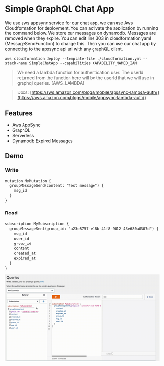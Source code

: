 # Simple GraphQL Chat App

We use aws appsync service for our chat app, we can use Aws Cloudformation for deployment. You can activate the application by running the command below. We store our messages on dynamodb. Messages are removed when they expire. You can edit line 303 in cloudformation.yaml (MessageSendFunction) to change this. Then you can use our chat app by connecting to the appsync api url with any graphQL client.

```
aws cloudformation deploy --template-file ./cloudformation.yml --stack-name SimpleChatApp --capabilities CAPABILITY_NAMED_IAM
```

> We need a lambda function for authentication user. The userId returned from the function here will be the userId that we will use in graphql queries. (AWS_LAMBDA)

> Docs: [https://aws.amazon.com/blogs/mobile/appsync-lambda-auth/](https://aws.amazon.com/blogs/mobile/appsync-lambda-auth/)


## Features
- Aws AppSync
- GraphQL
- Serverless
- Dynamodb Expired Messages

## Demo 

### Write
```
mutation MyMutation {
  groupMessageSend(content: "test message") {
    msg_id
  }
}

```

### Read
```
subscription MySubscription {
  groupMessageSent(group_id: "a23e8757-e18b-41f8-9012-43e680a0307d") {
    msg_id
    user_id
    group_id
    content
    created_at
    expired_at
  }
}
```
![subscription](subscription.gif "Subscription")
